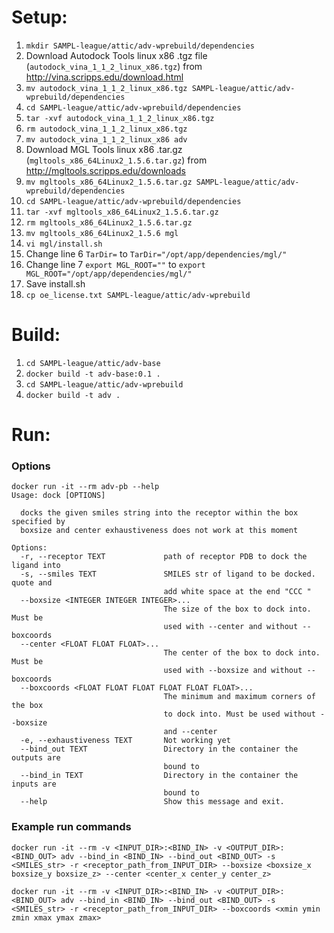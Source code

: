# Setup:
1. `mkdir SAMPL-league/attic/adv-wprebuild/dependencies`
2. Download Autodock Tools linux x86 .tgz file (`autodock_vina_1_1_2_linux_x86.tgz`) from http://vina.scripps.edu/download.html
3. `mv autodock_vina_1_1_2_linux_x86.tgz SAMPL-league/attic/adv-wprebuild/dependencies`
4. `cd SAMPL-league/attic/adv-wprebuild/dependencies`
5. `tar -xvf autodock_vina_1_1_2_linux_x86.tgz`
6. `rm autodock_vina_1_1_2_linux_x86.tgz`
7. `mv autodock_vina_1_1_2_linux_x86 adv`
8. Download MGL Tools linux x86 .tar.gz (`mgltools_x86_64Linux2_1.5.6.tar.gz`) from http://mgltools.scripps.edu/downloads
9. `mv mgltools_x86_64Linux2_1.5.6.tar.gz SAMPL-league/attic/adv-wprebuild/dependencies`
10. `cd SAMPL-league/attic/adv-wprebuild/dependencies`
11. `tar -xvf mgltools_x86_64Linux2_1.5.6.tar.gz`
12. `rm mgltools_x86_64Linux2_1.5.6.tar.gz`
13. `mv mgltools_x86_64Linux2_1.5.6 mgl`
14. `vi mgl/install.sh`
15. Change line 6 `TarDir=` to `TarDir="/opt/app/dependencies/mgl/"`
16. Change line 7 `export MGL_ROOT=""` to `export MGL_ROOT="/opt/app/dependencies/mgl/"`
17. Save install.sh
18. `cp oe_license.txt SAMPL-league/attic/adv-wprebuild`


# Build:
1. `cd SAMPL-league/attic/adv-base`
2. `docker build -t adv-base:0.1 .`
3. `cd SAMPL-league/attic/adv-wprebuild`
4. `docker build -t adv .`


# Run: 
### Options
```
docker run -it --rm adv-pb --help
Usage: dock [OPTIONS]

  docks the given smiles string into the receptor within the box specified by
  boxsize and center exhaustiveness does not work at this moment

Options:
  -r, --receptor TEXT             path of receptor PDB to dock the ligand into
  -s, --smiles TEXT               SMILES str of ligand to be docked. quote and
                                  add white space at the end "CCC "
  --boxsize <INTEGER INTEGER INTEGER>...
                                  The size of the box to dock into. Must be
                                  used with --center and without --boxcoords
  --center <FLOAT FLOAT FLOAT>...
                                  The center of the box to dock into. Must be
                                  used with --boxsize and without --boxcoords
  --boxcoords <FLOAT FLOAT FLOAT FLOAT FLOAT FLOAT>...
                                  The minimum and maximum corners of the box
                                  to dock into. Must be used without --boxsize
                                  and --center
  -e, --exhaustiveness TEXT       Not working yet
  --bind_out TEXT                 Directory in the container the outputs are
                                  bound to
  --bind_in TEXT                  Directory in the container the inputs are
                                  bound to
  --help                          Show this message and exit.
  ```

### Example run commands
`docker run -it --rm -v <INPUT_DIR>:<BIND_IN> -v <OUTPUT_DIR>:<BIND_OUT> adv --bind_in <BIND_IN> --bind_out <BIND_OUT> -s <SMILES_str> -r <receptor_path_from_INPUT_DIR> --boxsize <boxsize_x boxsize_y boxsize_z> --center <center_x center_y center_z> ` 


`docker run -it --rm -v <INPUT_DIR>:<BIND_IN> -v <OUTPUT_DIR>:<BIND_OUT> adv --bind_in <BIND_IN> --bind_out <BIND_OUT> -s <SMILES_str> -r <receptor_path_from_INPUT_DIR> --boxcoords <xmin ymin zmin xmax ymax zmax>`
